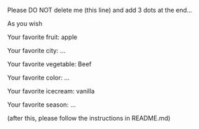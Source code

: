Please DO NOT delete me (this line) and add 3 dots at the end...

As you wish


Your favorite fruit: apple

Your favorite city: ...

Your favorite vegetable: Beef

Your favorite color: ...

Your favorite icecream: vanilla

Your favorite season: ...


(after this, please follow the instructions in README.md)


